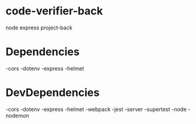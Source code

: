 # code-verifier-back
node express project-back
# Dependencies
-cors
-dotenv
-express
-helmet
# DevDependencies
-cors
-dotenv
-express
-helmet
-webpack
-jest
-server
-supertest
-node
-nodemon
